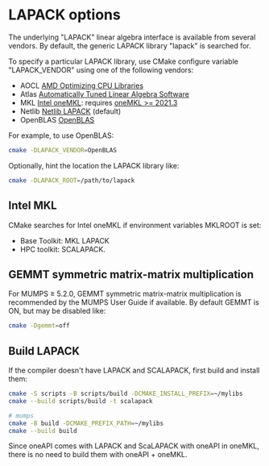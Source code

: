 # LAPACK options

The underlying "LAPACK" linear algebra interface is available from several vendors.
By default, the generic LAPACK library "lapack" is searched for.

To specify a particular LAPACK library, use CMake configure variable "LAPACK_VENDOR" using one of the following vendors:

* AOCL  [AMD Optimizing CPU Libraries](https://www.amd.com/en/developer/aocl.html)
* Atlas [Automatically Tuned Linear Algebra Software](http://math-atlas.sourceforge.net/)
* MKL  [Intel oneMKL](https://www.intel.com/content/www/us/en/developer/tools/oneapi/onemkl.html): requires [oneMKL >= 2021.3](https://www.intel.com/content/www/us/en/docs/onemkl/developer-guide-linux/2023-2/cmake-config-for-onemkl.html)
* Netlib [Netlib LAPACK](http://www.netlib.org/lapack/)  (default)
* OpenBLAS [OpenBLAS](https://www.openblas.net/)

For example, to use OpenBLAS:

```sh
cmake -DLAPACK_VENDOR=OpenBLAS
```

Optionally, hint the location the LAPACK library like:

```sh
cmake -DLAPACK_ROOT=/path/to/lapack
```

## Intel MKL

CMake searches for Intel oneMKL if environment variables MKLROOT is set:

* Base Toolkit: MKL LAPACK
* HPC toolkit: SCALAPACK.

## GEMMT symmetric matrix-matrix multiplication

For MUMPS &ge; 5.2.0, GEMMT symmetric matrix-matrix multiplication is recommended by the MUMPS User Guide if available.
By default GEMMT is ON, but may be disabled like:

```sh
cmake -Dgemmt=off
```

## Build LAPACK

If the compiler doesn't have LAPACK and SCALAPACK, first build and install them:

```sh
cmake -S scripts -B scripts/build -DCMAKE_INSTALL_PREFIX=~/mylibs
cmake --build scripts/build -t scalapack

# mumps
cmake -B build -DCMAKE_PREFIX_PATH=~/mylibs
cmake --build build
```

Since oneAPI comes with LAPACK and ScaLAPACK with oneAPI in oneMKL, there is no need to build them with oneAPI + oneMKL.
